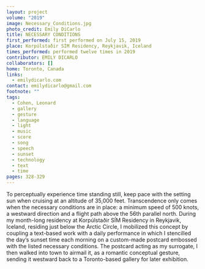```yaml
---
layout: project
volume: "2019"
image: Necessary_Conditions.jpg
photo_credit: Emily DiCarlo
title: NECESSARY CONDITIONS
first_performed: first performed on July 15, 2019
place: Korpúlstaðir SÍM Residency, Reykjavik, Iceland
times_performed: performed twelve times in 2019
contributor: EMILY DICARLO
collaborators: []
home: Toronto, Canada
links:
  - emilydicarlo.com
contact: emilydicarlo@gmail.com
footnote: ""
tags:
  - Cohen, Leonard
  - gallery
  - gesture
  - language
  - light
  - music
  - score
  - song
  - speech
  - sunset
  - technology
  - text
  - time
pages: 328-329
---
```


To perceptually experience time standing still, keep pace with the setting sun when cruising at an altitude of 35,000 feet. Transcendence only comes when the necessary conditions are in place: a minimum speed of 500 knots, a westward direction and a flight path above the 56th parallel north. During my month-long residency at Korpúlstaðir SÍM Residency in Reykjavik, Iceland, residing just below the Arctic Circle, I mobilized this concept by coupling a text-based work with a daily performance in which I stencilled the day’s sunset time each morning on a custom-made postcard embossed with the listed necessary conditions. The postcard acting as my surrogate, I then walked into town to airmail it, as a romantic conceptual gesture, sending it westward back to a Toronto-based gallery for later exhibition.
